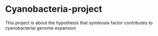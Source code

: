 # Cyanobacteria-project
This project is about the hypothesis that symbiosis factor contributes to cyanobacterial genome expansion
